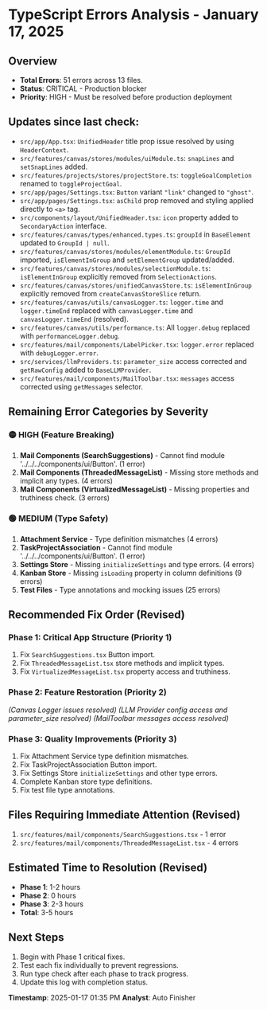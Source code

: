 # TypeScript Errors Analysis - January 17, 2025

## Overview
- **Total Errors**: 51 errors across 13 files.
- **Status**: CRITICAL - Production blocker
- **Priority**: HIGH - Must be resolved before production deployment

## Updates since last check:
- `src/app/App.tsx`: `UnifiedHeader` title prop issue resolved by using `HeaderContext`.
- `src/features/canvas/stores/modules/uiModule.ts`: `snapLines` and `setSnapLines` added.
- `src/features/projects/stores/projectStore.ts`: `toggleGoalCompletion` renamed to `toggleProjectGoal`.
- `src/app/pages/Settings.tsx`: `Button` variant `"link"` changed to `"ghost"`.
- `src/app/pages/Settings.tsx`: `asChild` prop removed and styling applied directly to `<a>` tag.
- `src/components/layout/UnifiedHeader.tsx`: `icon` property added to `SecondaryAction` interface.
- `src/features/canvas/types/enhanced.types.ts`: `groupId` in `BaseElement` updated to `GroupId | null`.
- `src/features/canvas/stores/modules/elementModule.ts`: `GroupId` imported, `isElementInGroup` and `setElementGroup` updated/added.
- `src/features/canvas/stores/modules/selectionModule.ts`: `isElementInGroup` explicitly removed from `SelectionActions`.
- `src/features/canvas/stores/unifiedCanvasStore.ts`: `isElementInGroup` explicitly removed from `createCanvasStoreSlice` return.
- `src/features/canvas/utils/canvasLogger.ts`: `logger.time` and `logger.timeEnd` replaced with `canvasLogger.time` and `canvasLogger.timeEnd` (resolved).
- `src/features/canvas/utils/performance.ts`: All `logger.debug` replaced with `performanceLogger.debug`.
- `src/features/mail/components/LabelPicker.tsx`: `logger.error` replaced with `debugLogger.error`.
- `src/services/llmProviders.ts`: `parameter_size` access corrected and `getRawConfig` added to `BaseLLMProvider`.
- `src/features/mail/components/MailToolbar.tsx`: `messages` access corrected using `getMessages` selector.

## Remaining Error Categories by Severity

### 🟡 HIGH (Feature Breaking)
1. **Mail Components (SearchSuggestions)** - Cannot find module '../../../components/ui/Button'. (1 error)
2. **Mail Components (ThreadedMessageList)** - Missing store methods and implicit any types. (4 errors)
3. **Mail Components (VirtualizedMessageList)** - Missing properties and truthiness check. (3 errors)

### 🟢 MEDIUM (Type Safety)
1. **Attachment Service** - Type definition mismatches (4 errors)
2. **TaskProjectAssociation** - Cannot find module '../../../components/ui/Button'. (1 error)
3. **Settings Store** - Missing `initializeSettings` and type errors. (4 errors)
4. **Kanban Store** - Missing `isLoading` property in column definitions (9 errors)
5. **Test Files** - Type annotations and mocking issues (25 errors)

## Recommended Fix Order (Revised)

### Phase 1: Critical App Structure (Priority 1)
1. Fix `SearchSuggestions.tsx` Button import.
2. Fix `ThreadedMessageList.tsx` store methods and implicit types.
3. Fix `VirtualizedMessageList.tsx` property access and truthiness.

### Phase 2: Feature Restoration (Priority 2)
*(Canvas Logger issues resolved)*
*(LLM Provider config access and parameter_size resolved)*
*(MailToolbar messages access resolved)*

### Phase 3: Quality Improvements (Priority 3)
1. Fix Attachment Service type definition mismatches.
2. Fix TaskProjectAssociation Button import.
3. Fix Settings Store `initializeSettings` and other type errors.
4. Complete Kanban store type definitions.
5. Fix test file type annotations.

## Files Requiring Immediate Attention (Revised)

1. `src/features/mail/components/SearchSuggestions.tsx` - 1 error
2. `src/features/mail/components/ThreadedMessageList.tsx` - 4 errors

## Estimated Time to Resolution (Revised)
- **Phase 1**: 1-2 hours
- **Phase 2**: 0 hours
- **Phase 3**: 2-3 hours
- **Total**: 3-5 hours

## Next Steps
1. Begin with Phase 1 critical fixes.
2. Test each fix individually to prevent regressions.
3. Run type check after each phase to track progress.
4. Update this log with completion status.

**Timestamp**: 2025-01-17 01:35 PM
**Analyst**: Auto Finisher 